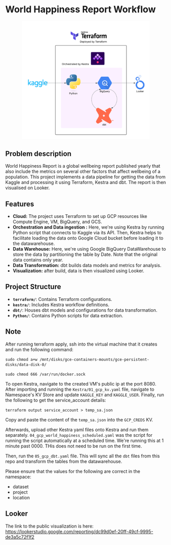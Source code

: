 # World Happiness Report Workflow

<p align="center">
<img src="https://github.com/hannz88/world_happiness_project/blob/main/Image/World_Happiness_workflow.png" width="400px"/>
</p>

## **Problem description**

World Happiness Report is a global wellbeing report published yearly that also include the metrics on several other factors that affect wellbeing of a population. This project implements a data pipeline for getting the data from Kaggle and processing it using Terraform, Kestra and dbt. The report is then visualised on Looker.


## **Features**
- **Cloud:** The project uses Terraform to set up GCP resources like Compute Engine, VM, BigQuery, and GCS.
- **Orchestration and Data ingestion :** Here, we're using Kestra by running Python script that connects to Kaggle via its API. Then, Kestra helps to facilitate loading the data onto Google Cloud bucket before loading it to the datawarehouse.
- **Data Warehouse:** Here, we're using Google BigQuery DataWarehouse to store the data by partitioning the table by Date. Note that the original data contains only year. 
- **Data Transformation:** dbt builds data models and metrics for analysis.
- **Visualization:** after build, data is then visualized using Looker.

## **Project Structure**
- **`terraform/`**: Contains Terraform configurations.
- **`kestra/`**: Includes Kestra workflow definitions.
- **`dbt/`**: Houses dbt models and configurations for data transformation.
- **`Python/`**: Contains Python scripts for data extraction.

## **Note**
After running terraform apply, ssh into the virtual machine that it creates and run the following command:

```shell
sudo chmod a+w /mnt/disks/gce-containers-mounts/gce-persistent-disks/data-disk-0/
```
```shell
sudo chmod 666 /var/run/docker.sock
```

To open Kestra, navigate to the created VM's public ip at the port 8080. 
After importing and running the `Kestra/01_gcp_kv.yaml` file, navigate to Namespace's KV Store and update `KAGGLE_KEY` and `KAGGLE_USER`.
Finally, run the following to get the service_account details:
```shell
terraform output service_account > temp_sa.json
```
Copy and paste the content of the `temp_sa.json` into the `GCP_CREDS` KV.

Afterwards, upload other Kestra yaml files onto Kestra and run them separately. `04_gcp_world_happiness_scheduled.yaml` was the script for running the script automatically at a scheduled time. We're running this at 1 minute past 0000. THis does not need to be run on the first time.

Then, run the `05_gcp_dbt.yaml` file. This will sync all the `dbt` files from this repo and transform the tables from the datawarehouse.

Please ensure that the values for the following are correct in the namespace:
- dataset
- project
- location


## **Looker**
The link to the public visualization is here: https://lookerstudio.google.com/reporting/dc99d0ef-20ff-49cf-9995-de3a5c72f1f2